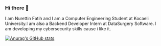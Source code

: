 ### Hi there 👋

I am Nurettin Fatih and I am a Computer Engineering Student at Kocaeli University.I am also a Backend Developer Intern at DataSurgery Software. I am developing my cybersecurity skills cause i like it.

[![Anurag's GitHub stats](https://github-readme-stats.vercel.app/api?username=nfatihakkin)](https://github.com/anuraghazra/github-readme-stats)
<!--
**nfatihakkin/nfatihakkin** is a ✨ _special_ ✨ repository because its `README.md` (this file) appears on your GitHub profile.

Here are some ideas to get you started:

- 🔭 I’m currently working on ...
- 🌱 I’m currently learning ...
- 👯 I’m looking to collaborate on ...
- 🤔 I’m looking for help with ...
- 💬 Ask me about ...
- 📫 How to reach me: ...
- 😄 Pronouns: ...
- ⚡ Fun fact: ...
-->
